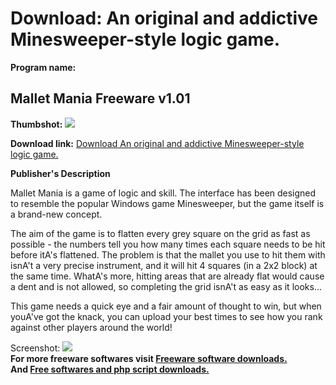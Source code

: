 # Download: An original and addictive Minesweeper-style logic game.

**Program name:**

## Mallet Mania Freeware v1.01

  
**Thumbshot:** ![](http://www.freewarefiles.com/screenshot/malletmania_md.jpg)   
  
**Download link:** [Download An original and addictive Minesweeper-style logic game.](http://freesoftwares.boysofts.com/Mallet-Mania-Freeware-V_program_12788.html)  
  


**Publisher's Description**  
  


Mallet Mania is a game of logic and skill. The interface has been designed to resemble the popular Windows game Minesweeper, but the game itself is a brand-new concept. 

The aim of the game is to flatten every grey square on the grid as fast as possible - the numbers tell you how many times each square needs to be hit before itA's flattened. The problem is that the mallet you use to hit them with isnA't a very precise instrument, and it will hit 4 squares (in a 2x2 block) at the same time. WhatA's more, hitting areas that are already flat would cause a dent and is not allowed, so completing the grid isnA't as easy as it looks... 

This game needs a quick eye and a fair amount of thought to win, but when youA've got the knack, you can upload your best times to see how you rank against other players around the world!

  
  
Screenshot: ![](http://www.freewarefiles.com/screenshot/malletmania.jpg)   
**For more freeware softwares visit [Freeware software downloads.](http://freesoftwares.boysofts.com/)**   
**And [Free softwares and php script downloads.](http://www.boysofts.com/)**

